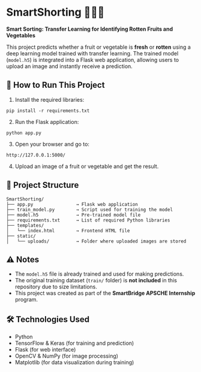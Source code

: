 # SmartShorting 🍎🍌🥦

**Smart Sorting: Transfer Learning for Identifying Rotten Fruits and Vegetables**

This project predicts whether a fruit or vegetable is **fresh** or **rotten** using a deep learning model trained with transfer learning. The trained model (`model.h5`) is integrated into a Flask web application, allowing users to upload an image and instantly receive a prediction.

## 🚀 How to Run This Project

1. Install the required libraries:
```
pip install -r requirements.txt
```

2. Run the Flask application:
```
python app.py
```

3. Open your browser and go to:
```
http://127.0.0.1:5000/
```

4. Upload an image of a fruit or vegetable and get the result.

## 📁 Project Structure

```
SmartShorting/
├── app.py                → Flask web application
├── train_model.py        → Script used for training the model
├── model.h5              → Pre-trained model file
├── requirements.txt      → List of required Python libraries
├── templates/
│   └── index.html        → Frontend HTML file
├── static/
│   └── uploads/          → Folder where uploaded images are stored
```

## ⚠️ Notes

- The `model.h5` file is already trained and used for making predictions.
- The original training dataset (`train/` folder) is **not included** in this repository due to size limitations.
- This project was created as part of the **SmartBridge APSCHE Internship** program.

## 🛠️ Technologies Used

- Python
- TensorFlow & Keras (for training and prediction)
- Flask (for web interface)
- OpenCV & NumPy (for image processing)
- Matplotlib (for data visualization during training)
